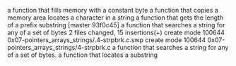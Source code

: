 a function that fills memory with a constant byte
a function that copies a memory area
locates a character in a string
a function that gets the length of a prefix substring
[master 93f0c45] a function that searches a string for any of a set of bytes
 2 files changed, 15 insertions(+)
 create mode 100644 0x07-pointers_arrays_strings/.4-strpbrk.c.swp
 create mode 100644 0x07-pointers_arrays_strings/4-strpbrk.c
a function that searches a string for any of a set of bytes.
 a function that locates a substring
